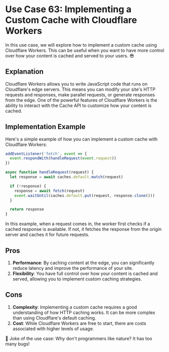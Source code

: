 # Use Case 63: Implementing a Custom Cache with Cloudflare Workers

In this use case, we will explore how to implement a custom cache using Cloudflare Workers. This can be useful when you want to have more control over how your content is cached and served to your users. 😎

## Explanation

Cloudflare Workers allows you to write JavaScript code that runs on Cloudflare's edge servers. This means you can modify your site's HTTP requests and responses, make parallel requests, or generate responses from the edge. One of the powerful features of Cloudflare Workers is the ability to interact with the Cache API to customize how your content is cached.

## Implementation Example

Here's a simple example of how you can implement a custom cache with Cloudflare Workers:

```javascript
addEventListener('fetch', event => {
  event.respondWith(handleRequest(event.request))
})

async function handleRequest(request) {
  let response = await caches.default.match(request)

  if (!response) {
    response = await fetch(request)
    event.waitUntil(caches.default.put(request, response.clone()))
  }

  return response
}
```

In this example, when a request comes in, the worker first checks if a cached response is available. If not, it fetches the response from the origin server and caches it for future requests.

## Pros

1. **Performance**: By caching content at the edge, you can significantly reduce latency and improve the performance of your site.
2. **Flexibility**: You have full control over how your content is cached and served, allowing you to implement custom caching strategies.

## Cons

1. **Complexity**: Implementing a custom cache requires a good understanding of how HTTP caching works. It can be more complex than using Cloudflare's default caching.
2. **Cost**: While Cloudflare Workers are free to start, there are costs associated with higher levels of usage.

🤣 Joke of the use case: Why don't programmers like nature? It has too many bugs!